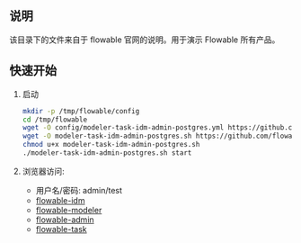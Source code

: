 ## 说明

该目录下的文件来自于 flowable 官网的说明。用于演示 Flowable 所有产品。


## 快速开始

1.  启动

    ```bash
    mkdir -p /tmp/flowable/config
    cd /tmp/flowable
    wget -O config/modeler-task-idm-admin-postgres.yml https://github.com/flowable/flowable-engine/blob/master/docker/config/modeler-task-idm-admin-postgres.yml?raw=true
    wget -O modeler-task-idm-admin-postgres.sh https://github.com/flowable/flowable-engine/blob/master/docker/modeler-task-idm-admin-postgres.sh?raw=true
    chmod u+x modeler-task-idm-admin-postgres.sh
    ./modeler-task-idm-admin-postgres.sh start
    ```
1. 浏览器访问:
    
    - 用户名/密码: admin/test
    - [flowable-idm](http://localhost:8080/flowable-idm/)
    - [flowable-modeler](http://localhost:8888/flowable-modeler/)
    - [flowable-admin](http://localhost:9988/flowable-admin/)
    - [flowable-task](http://localhost:9999/flowable-task/)
